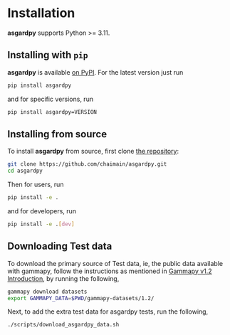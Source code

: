 Installation
============

**asgardpy** supports Python >= 3.11.

## Installing with `pip`

**asgardpy** is available [on PyPI](https://pypi.org/project/asgardpy/). For the latest version just run

```bash
pip install asgardpy
```

and for specific versions, run

```bash
pip install asgardpy=VERSION
```

## Installing from source

To install **asgardpy** from source, first clone [the repository](https://github.com/chaimain/asgardpy):

```bash
git clone https://github.com/chaimain/asgardpy.git
cd asgardpy
```

Then for users, run

```bash
pip install -e .
```

and for developers, run

```bash
pip install -e .[dev]
```

## Downloading Test data

To download the primary source of Test data, ie, the public data available with gammapy,
follow the instructions as mentioned in [Gammapy v1.2 Introduction](https://docs.gammapy.org/1.2/getting-started/index.html), by running the following,

```bash
gammapy download datasets
export GAMMAPY_DATA=$PWD/gammapy-datasets/1.2/
```

Next, to add the extra test data for asgardpy tests, run the following,

```bash
./scripts/download_asgardpy_data.sh
```
